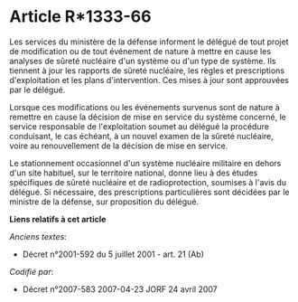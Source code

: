 # Article R*1333-66

Les services du ministère de la défense informent le délégué de tout projet de modification ou de tout événement de nature à
mettre en cause les analyses de sûreté nucléaire d'un système ou d'un type de système. Ils tiennent à jour les rapports de
sûreté nucléaire, les règles et prescriptions d'exploitation et les plans d'intervention. Ces mises à jour sont approuvées
par le délégué.

Lorsque ces modifications ou les événements survenus sont de nature à remettre en cause la décision de mise en service du
système concerné, le service responsable de l'exploitation soumet au délégué la procédure conduisant, le cas échéant, à un
nouvel examen de la sûreté nucléaire, voire au renouvellement de la décision de mise en service.

Le stationnement occasionnel d'un système nucléaire militaire en dehors d'un site habituel, sur le territoire national, donne
lieu à des études spécifiques de sûreté nucléaire et de radioprotection, soumises à l'avis du délégué. Si nécessaire, des
prescriptions particulières sont décidées par le ministre de la défense, sur proposition du délégué.

**Liens relatifs à cet article**

_Anciens textes_:

  - Décret n°2001-592 du 5 juillet 2001 - art. 21 (Ab)

_Codifié par_:

  - Décret n°2007-583 2007-04-23 JORF 24 avril 2007
